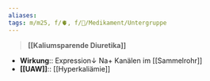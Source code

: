 ```yaml
---
aliases: 
tags: m/m25, f/🫀, f/💊/Medikament/Untergruppe
---
```

> **[[Kaliumsparende Diuretika]]**
- **Wirkung**:: Expression↓ Na+ Kanälen im [[Sammelrohr]]
- **[[UAW]]**:: [[Hyperkaliämie]]